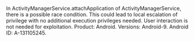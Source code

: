 In ActivityManagerService.attachApplication of ActivityManagerService, there is a possible race condition. This could lead to local escalation of privilege with no additional execution privileges needed. User interaction is not needed for exploitation. Product: Android. Versions: Android-9. Android ID: A-131105245.
